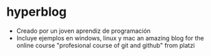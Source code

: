 # hyperblog
* Creado por un joven aprendiz de programación
* Incluye ejemplos en windows, linux y mac
an amazing blog for the online course "profesional course of git and github" from platzi
